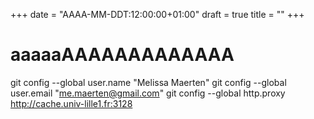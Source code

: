 +++
date = "AAAA-MM-DDT:12:00:00+01:00"
draft = true
title = ""
+++

# aaaaaAAAAAAAAAAAAA


git config --global user.name "Melissa Maerten"
git config --global user.email "me.maerten@gmail.com"
git config --global http.proxy http://cache.univ-lille1.fr:3128
